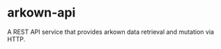 arkown-api
==========
A REST API service that provides arkown data retrieval and mutation via HTTP.
